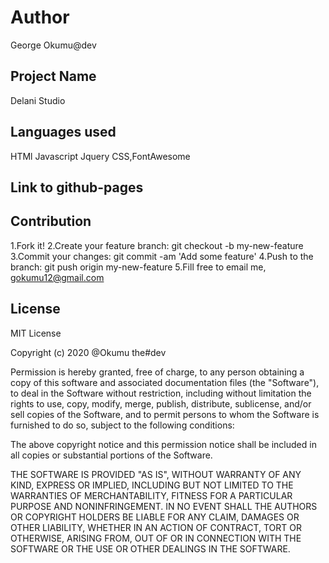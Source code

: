 # Author
George Okumu@dev

## Project Name
Delani Studio

## Languages used
HTMl
Javascript
Jquery
CSS,FontAwesome


## Link to github-pages

 ## Contribution
 1.Fork it!
2.Create your feature branch: git checkout -b my-new-feature
3.Commit your changes: git commit -am 'Add some feature'
4.Push to the branch: git push origin my-new-feature
5.Fill free to email me, gokumu12@gmail.com

## License
 
MIT License

Copyright (c) 2020 @Okumu the#dev

Permission is hereby granted, free of charge, to any person obtaining a copy
of this software and associated documentation files (the "Software"), to deal
in the Software without restriction, including without limitation the rights
to use, copy, modify, merge, publish, distribute, sublicense, and/or sell
copies of the Software, and to permit persons to whom the Software is
furnished to do so, subject to the following conditions:

The above copyright notice and this permission notice shall be included in all
copies or substantial portions of the Software.

THE SOFTWARE IS PROVIDED "AS IS", WITHOUT WARRANTY OF ANY KIND, EXPRESS OR
IMPLIED, INCLUDING BUT NOT LIMITED TO THE WARRANTIES OF MERCHANTABILITY,
FITNESS FOR A PARTICULAR PURPOSE AND NONINFRINGEMENT. IN NO EVENT SHALL THE
AUTHORS OR COPYRIGHT HOLDERS BE LIABLE FOR ANY CLAIM, DAMAGES OR OTHER
LIABILITY, WHETHER IN AN ACTION OF CONTRACT, TORT OR OTHERWISE, ARISING FROM,
OUT OF OR IN CONNECTION WITH THE SOFTWARE OR THE USE OR OTHER DEALINGS IN THE
SOFTWARE.